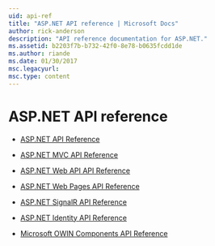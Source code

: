 ```yaml
---
uid: api-ref
title: "ASP.NET API reference | Microsoft Docs"
author: rick-anderson
description: "API reference documentation for ASP.NET."
ms.assetid: b2203f7b-b732-42f0-8e78-b0635fcdd1de
ms.author: riande
ms.date: 01/30/2017
msc.legacyurl: 
msc.type: content
---
```


# ASP.NET API reference

* [ASP.NET API Reference](/dotnet/api/?term=system.web)

* [ASP.NET MVC API Reference](/previous-versions/aspnet/mt134468(v=vs.118))

* [ASP.NET Web API API Reference](/previous-versions/aspnet/mt174857(v=vs.118))

* [ASP.NET Web Pages API Reference](/previous-versions/aspnet/hh396384(v=vs.111))

* [ASP.NET SignalR API Reference](/previous-versions/aspnet/dn440565(v=vs.118))

* [ASP.NET Identity API Reference](/previous-versions/aspnet/mt173608(v=vs.108))

* [Microsoft OWIN Components API Reference](/previous-versions/aspnet/mt152002(v=vs.113))
